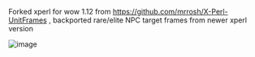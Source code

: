 Forked xperl for wow 1.12 from https://github.com/mrrosh/X-Perl-UnitFrames , backported rare/elite NPC target frames from newer xperl version

![image](https://github.com/user-attachments/assets/14e73d8c-e29b-4bae-8e3d-6904430fd3f2)

